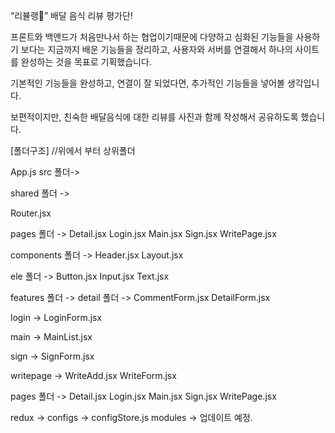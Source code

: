 “리뷸랭💫” 배달 음식 리뷰 평가단! 

프론트와 백앤드가 처음만나서 하는 협업이기때문에 다양하고 심화된 기능들을 사용하기 보다는 지금까지 배운 기능들을 정리하고, 사용자와 서버를 연결해서 하나의 사이트를 완성하는 것을 목표로 기획했습니다.

기본적인 기능들을 완성하고, 연결이 잘 되었다면, 추가적인 기능들을 넣어볼 생각입니다.

보편적이지만, 친숙한 배달음식에 대한 리뷰를 사진과 함께 작성해서 공유하도록 했습니다.



[폴더구조] //위에서 부터 상위폴더

App.js src 폴더->

shared 폴더 ->

Router.jsx

pages 폴더 ->
    Detail.jsx 
    Login.jsx 
    Main.jsx 
    Sign.jsx 
    WritePage.jsx

components 폴더 -> 
    Header.jsx 
    Layout.jsx

ele 폴더 -> 
    Button.jsx 
    Input.jsx 
    Text.jsx

features 폴더 -> 
detail 폴더 -> 
    CommentForm.jsx 
    DetailForm.jsx

login -> 
    LoginForm.jsx

main -> 
    MainList.jsx

sign -> 
    SignForm.jsx

writepage -> 
    WriteAdd.jsx 
    WriteForm.jsx

pages 폴더 -> 
    Detail.jsx 
    Login.jsx 
    Main.jsx 
    Sign.jsx 
    WritePage.jsx

redux -> 
  configs -> 
    configStore.js
  modules -> 
   업데이트 예정.
  
